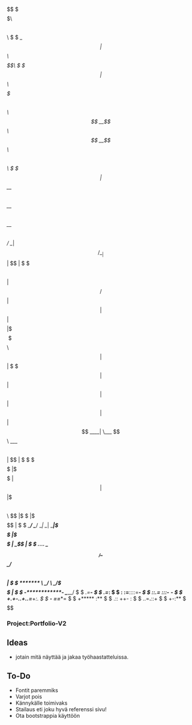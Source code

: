 $$$$$$$$$$$$$$$$$$$$$$$$$$$$$$$$$$$$$$$$$$$$$$$$$$$$$$$$$$$$$$$$$$$$$$$$$$
$    $$$$$\                                  $$\       $$\               $
$    \__$$ |                               $$$$$$\   $$$$$$\             $
$       $$ | $$$$$$\  $$$$$$$\   $$$$$$\  $$  __$$\ $$  __$$\ $$\   $$\  $
$       $$ |$$  __$$\ $$  __$$\ $$  __$$\ $$ /  \__|$$ /  \__|$$ |  $$ | $
$ $$\   $$ |$$ /  $$ |$$ |  $$ |$$$$$$$$ |\$$$$$$\  \$$$$$$\  $$ |  $$ | $
$ $$ |  $$ |$$ |  $$ |$$ |  $$ |$$   ____| \___ $$\  \___ $$\ $$ |  $$ | $
$ \$$$$$$  |\$$$$$$  |$$ |  $$ |\$$$$$$$\ $$\  \$$ |$$\  \$$ |\$$$$$$$ | $
$  \______/  \______/ \__|  \__| \_______|\$$$$$$  |\$$$$$$  | \____$$ | $
$                     ....                 \_$$  _/  \_$$  _/ $$\   $$ | $
$                   *******                     \ _/      \ _/\$$$$$$  | $
$               -************-                                 \______/  $
$             *.=************-               				             $
$            **.=***********:             				                 $
$            : :=**::::=*****-       					                 $
$            ::.=** :::-** **-      					                 $
$            +.+-..+..=***+*:.      					                 $
$            ***-  =*=****=   					                         $
$              +*****  :**     					                         $
$               .::  ++- :     					                         $
$             ..=**.**::+				 		                         $
$              +-:**         					                         $
$$$$$$$$$$$$$$$$$$$$$$$$$$$$$$$$$$$$$$$$$$$$$$$$$$$$$$$$$$$$$$$$$$$$$$$$$$ 

### Project:Portfolio-V2 ###

## Ideas ##
- jotain mitä näyttää ja jakaa työhaastatteluissa.

## To-Do ##
- Fontit paremmiks
- Varjot pois
- Kännykälle toimivaks
- Stailaus eti joku hyvä referenssi sivu!
- Ota bootstrappia käyttöön
